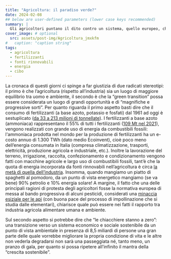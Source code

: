 ```yaml
---
title: "Agricoltura: il paradiso verde?"
date: 2024-02-08
## below are user-defined parameters (lower case keys recommended)
summary: |
  Gli agricoltori puntano il dito contro un sistema, quello europeo, che mira a perseguire politiche di sostenibilità ambientale a danno degli agricoltori. Ma il mondo agricolo non era il luogo ideale di preservazione dell’ecosistema naturale? O no?
cover_image: # optional
  src: assets/post-img/Agricoltura_jmxkfm
#   caption: "caption string"
tags:
  - agricoltura
  - fertilizzanti
  - fonti rinnovabili
  - energia
  - cibo
---
```


La cronaca di questi giorni ci spinge a far giustizia di due radicati stereotipi: il primo è che l’agricoltura (rispetto all’industria) sia un luogo di maggiore equilibrio tra uomo e ambiente, il secondo è che la “green transition” possa essere considerata un luogo di grandi opportunità e di  “magnifiche e progressive sorti”.
Per quanto riguarda il primo aspetto basti dire che il consumo di fertilizzanti (a base azoto, potassio e fosfati) dal 1961 ad oggi è sestuplicato ([da 33 a 213 milioni di tonnellate](https://ourworldindata.org/grapher/fertilizer-production-by-nutrient-type-npk)). I fertilizzanti a base azoto (ammoniaca) rappresentano il 55% di tutti i fertilizzanti ([109 Mt nel 2021](https://www.statista.com/statistics/438967/fertilizer-consumption-globally-by-nutrient/#:~:text=In%201965%2C%20the%20consumption%20of,increased%20to%20195.38%20million%20tons)), vengono realizzati con grande uso di energia da combustibili fossili: l'ammoniaca prodotta nel mondo per la produzione di fertilizzanti ha un e-costo annuo di 1.300 TWh (dato medio Ecoinvent), cioè poco meno dell’energia consumata in Italia (compresa climatizzazione, trasporti, elettricità, produzione agricola e industriale, etc.). Inoltre la lavorazione del terreno, irrigazione, raccolta, confezionamento e condizionamento vengono fatti con macchine agricole e largo uso di combustibili fossili, tant’è che la quota di energia incorporata da fonti rinnovabili nell’agricoltura è circa [la metà di quella dell’industria](https://publications.jrc.ec.europa.eu/repository/handle/JRC96121). Insomma, quando mangiamo un piatto di spaghetti al pomodoro, da un punto di vista energetico mangiamo (se va bene) 90% petrolio e 10% energia solare!  A margine, il fatto che una delle principali ragioni di protesta degli agricoltori fosse la normativa europea di messa al bando progressiva di alcuni pesticidi, considerati una [minaccia esiziale per le api](https://www.efsa.europa.eu/en/topics/topic/pesticides-and-bees-guidance-review) (con buona pace del processo di impollinazione che si studia dalle elementari), chiarisce quale può essere nei fatti il rapporto tra industria agricola alimentare umana e ambiente.

Sul secondo aspetto si potrebbe dire che “le chiacchiere stanno a zero”: una transizione verso un sistema economico e sociale sostenibile da un punto di vista ambientale in presenza di 8,5 miliardi di persone una gran parte delle quale vorrebbe migliorare la propria condizione di vita e le altre non vederla degradarsi non sarà una passeggiata né, tanto meno, un pranzo di gala, per quanto si possa ripetere all’infinito il mantra della “crescita sostenibile”.


<!--
  created 2024-02-08 13:36:34.715741 +0100 CET m=+0.096721667
-->